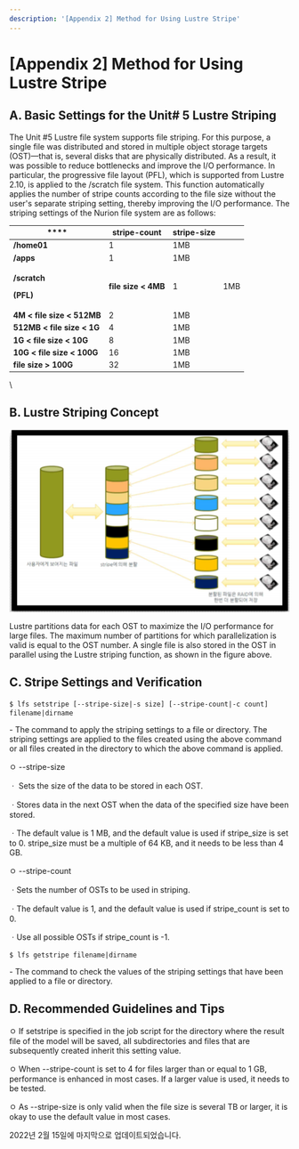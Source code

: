 ```yaml
---
description: '[Appendix 2] Method for Using Lustre Stripe'
---
```


# \[Appendix 2] Method for Using Lustre Stripe

## A. Basic Settings for the Unit# 5 Lustre Striping

The Unit #5 Lustre file system supports file striping. For this purpose, a single file was distributed and stored in multiple object storage targets (OST)—that is, several disks that are physically distributed. As a result, it was possible to reduce bottlenecks and improve the I/O performance. In particular, the progressive file layout (PFL), which is supported from Lustre 2.10, is applied to the /scratch file system. This function automatically applies the number of stripe counts according to the file size without the user's separate striping setting, thereby improving the I/O performance. The striping settings of the Nurion file system are as follows:

&#x20;

|  ****                                                         | **stripe-count**    | **stripe-size** |     |
| ------------------------------------------------------------- | ------------------- | --------------- | --- |
| **/home01**                                                   | 1                   | 1MB             |     |
| **/apps**                                                     | 1                   | 1MB             |     |
| <p><strong>/scratch</strong></p><p><strong>(PFL)</strong></p> | **file size < 4MB** | 1               | 1MB |
| **4M < file size < 512MB**                                    | 2                   | 1MB             |     |
| **512MB < file size < 1G**                                    | 4                   | 1MB             |     |
| **1G < file size < 10G**                                      | 8                   | 1MB             |     |
| **10G < file size < 100G**                                    | 16                  | 1MB             |     |
| **file size > 100G**                                          | 32                  | 1MB             |     |

&#x20;

\


## B. Lustre Striping Concept

![](../../../.gitbook/assets/SdhQjnOpmE4vxyB.png)

Lustre partitions data for each OST to maximize the I/O performance for large files. The maximum number of partitions for which parallelization is valid is equal to the OST number. A single file is also stored in the OST in parallel using the Lustre striping function, as shown in the figure above.

&#x20;

## C. Stripe Settings and Verification

```
$ lfs setstripe [--stripe-size|-s size] [--stripe-count|-c count] filename|dirname
```

\- The command to apply the striping settings to a file or directory. The striping settings are applied to the files created using the above command or all files created in the directory to which the above command is applied.

ㅇ --stripe-size

&#x20; ㆍ Sets the size of the data to be stored in each OST.

&#x20; ㆍStores data in the next OST when the data of the specified size have been stored.

&#x20; ㆍThe default value is 1 MB, and the default value is used if stripe\_size is set to 0. stripe\_size must be a multiple of 64 KB, and it needs to be less than 4 GB.

ㅇ --stripe-count

&#x20; ㆍSets the number of OSTs to be used in striping.

&#x20; ㆍThe default value is 1, and the default value is used if stripe\_count is set to 0.

&#x20; ㆍUse all possible OSTs if stripe\_count is -1.

&#x20;

```
$ lfs getstripe filename|dirname
```

\- The command to check the values of the striping settings that have been applied to a file or directory.

## D. Recommended Guidelines and Tips

ㅇ If setstripe is specified in the job script for the directory where the result file of the model will be saved, all subdirectories and files that are subsequently created inherit this setting value.

ㅇ When --stripe-count is set to 4 for files larger than or equal to 1 GB, performance is enhanced in most cases. If a larger value is used, it needs to be tested.

ㅇ As --stripe-size is only valid when the file size is several TB or larger, it is okay to use the default value in most cases.

&#x20;

2022년 2월 15일에 마지막으로 업데이트되었습니다.
